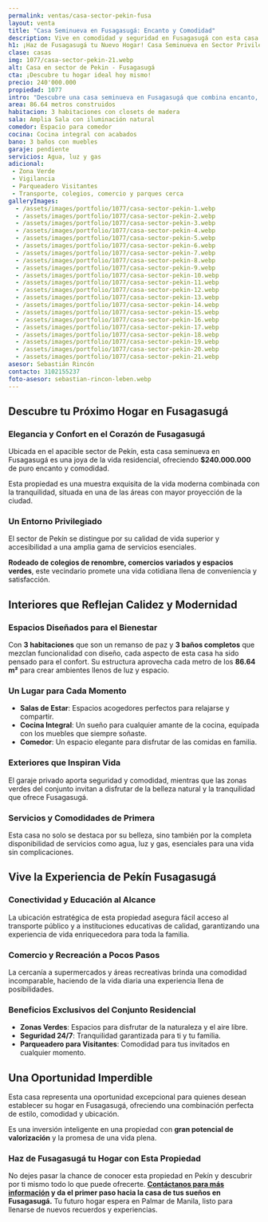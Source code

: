 ```yaml
---
permalink: ventas/casa-sector-pekin-fusa
layout: venta
title: "Casa Seminueva en Fusagasugá: Encanto y Comodidad"
description: Vive en comodidad y seguridad en Fusagasugá con esta casa seminueva en venta. ¡Aprovecha esta oportunidad y encuentra tu hogar ideal!
h1: ¡Haz de Fusagasugá tu Nuevo Hogar! Casa Seminueva en Sector Privilegiado!
clase: casas
img: 1077/casa-sector-pekin-21.webp
alt: Casa en sector de Pekin - Fusagasugá
cta: ¡Descubre tu hogar ideal hoy mismo!
precio: 240'000.000
propiedad: 1077
intro: "Descubre una casa seminueva en Fusagasugá que combina encanto, comodidad y ubicación privilegiada para tu nueva vida."
area: 86.64 metros construidos 
habitacion: 3 habitaciones con closets de madera 
sala: Amplia Sala con iluminación natural
comedor: Espacio para comedor
cocina: Cocina integral con acabados
bano: 3 baños con muebles 
garaje: pendiente
servicios: Agua, luz y gas 
adicional:
 - Zona Verde
 - Vigilancia
 - Parqueadero Visitantes
 - Transporte, colegios, comercio y parques cerca
galleryImages:
  - /assets/images/portfolio/1077/casa-sector-pekin-1.webp
  - /assets/images/portfolio/1077/casa-sector-pekin-2.webp
  - /assets/images/portfolio/1077/casa-sector-pekin-3.webp
  - /assets/images/portfolio/1077/casa-sector-pekin-4.webp
  - /assets/images/portfolio/1077/casa-sector-pekin-5.webp
  - /assets/images/portfolio/1077/casa-sector-pekin-6.webp
  - /assets/images/portfolio/1077/casa-sector-pekin-7.webp
  - /assets/images/portfolio/1077/casa-sector-pekin-8.webp
  - /assets/images/portfolio/1077/casa-sector-pekin-9.webp
  - /assets/images/portfolio/1077/casa-sector-pekin-10.webp
  - /assets/images/portfolio/1077/casa-sector-pekin-11.webp
  - /assets/images/portfolio/1077/casa-sector-pekin-12.webp
  - /assets/images/portfolio/1077/casa-sector-pekin-13.webp
  - /assets/images/portfolio/1077/casa-sector-pekin-14.webp
  - /assets/images/portfolio/1077/casa-sector-pekin-15.webp
  - /assets/images/portfolio/1077/casa-sector-pekin-16.webp
  - /assets/images/portfolio/1077/casa-sector-pekin-17.webp
  - /assets/images/portfolio/1077/casa-sector-pekin-18.webp
  - /assets/images/portfolio/1077/casa-sector-pekin-19.webp
  - /assets/images/portfolio/1077/casa-sector-pekin-20.webp
  - /assets/images/portfolio/1077/casa-sector-pekin-21.webp
asesor: Sebastián Rincón
contacto: 3102155237
foto-asesor: sebastian-rincon-leben.webp
---
```

## Descubre tu Próximo Hogar en Fusagasugá

### Elegancia y Confort en el Corazón de Fusagasugá

Ubicada en el apacible sector de Pekín, esta casa seminueva en Fusagasugá es una joya de la vida residencial, ofreciendo **$240.000.000** de puro encanto y comodidad.

Esta propiedad es una muestra exquisita de la vida moderna combinada con la tranquilidad, situada en una de las áreas con mayor proyección de la ciudad.

### Un Entorno Privilegiado

El sector de Pekín se distingue por su calidad de vida superior y accesibilidad a una amplia gama de servicios esenciales.

**Rodeado de colegios de renombre, comercios variados y espacios verdes**, este vecindario promete una vida cotidiana llena de conveniencia y satisfacción.

## Interiores que Reflejan Calidez y Modernidad

### Espacios Diseñados para el Bienestar

Con **3 habitaciones** que son un remanso de paz y **3 baños completos** que mezclan funcionalidad con diseño, cada aspecto de esta casa ha sido pensado para el confort. Su estructura aprovecha cada metro de los **86.64 m²** para crear ambientes llenos de luz y espacio.

### Un Lugar para Cada Momento

- **Salas de Estar**: Espacios acogedores perfectos para relajarse y compartir.
- **Cocina Integral**: Un sueño para cualquier amante de la cocina, equipada con los muebles que siempre soñaste.
- **Comedor**: Un espacio elegante para disfrutar de las comidas en familia.

### Exteriores que Inspiran Vida

El garaje privado aporta seguridad y comodidad, mientras que las zonas verdes del conjunto invitan a disfrutar de la belleza natural y la tranquilidad que ofrece Fusagasugá.

### Servicios y Comodidades de Primera

Esta casa no solo se destaca por su belleza, sino también por la completa disponibilidad de servicios como agua, luz y gas, esenciales para una vida sin complicaciones.

## Vive la Experiencia de Pekín Fusagasugá

### Conectividad y Educación al Alcance

La ubicación estratégica de esta propiedad asegura fácil acceso al transporte público y a instituciones educativas de calidad, garantizando una experiencia de vida enriquecedora para toda la familia.

### Comercio y Recreación a Pocos Pasos

La cercanía a supermercados y áreas recreativas brinda una comodidad incomparable, haciendo de la vida diaria una experiencia llena de posibilidades.

### Beneficios Exclusivos del Conjunto Residencial

- **Zonas Verdes**: Espacios para disfrutar de la naturaleza y el aire libre.
- **Seguridad 24/7**: Tranquilidad garantizada para ti y tu familia.
- **Parqueadero para Visitantes**: Comodidad para tus invitados en cualquier momento.

## Una Oportunidad Imperdible

Esta casa representa una oportunidad excepcional para quienes desean establecer su hogar en Fusagasugá, ofreciendo una combinación perfecta de estilo, comodidad y ubicación.

Es una inversión inteligente en una propiedad con **gran potencial de valorización** y la promesa de una vida plena.

### Haz de Fusagasugá tu Hogar con Esta Propiedad

No dejes pasar la chance de conocer esta propiedad en Pekín y descubrir por ti mismo todo lo que puede ofrecerte. **[Contáctanos para más información](#asesor) y da el primer paso hacia la casa de tus sueños en Fusagasugá.** Tu futuro hogar espera en Palmar de Manila, listo para llenarse de nuevos recuerdos y experiencias.
